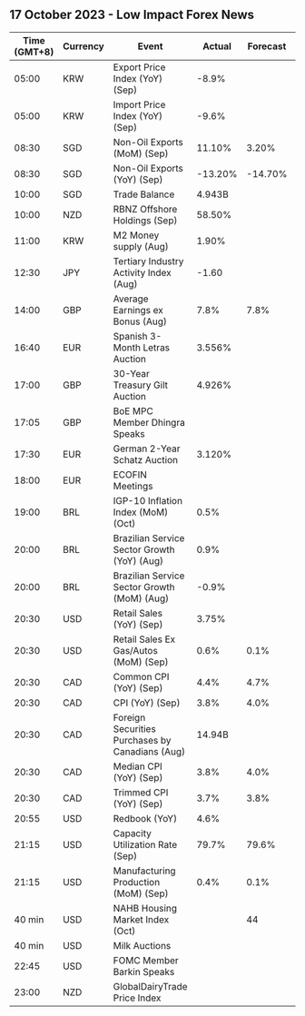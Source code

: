 ## 17 October 2023 - Low Impact Forex News

| Time (GMT+8) | Currency | Event | Actual | Forecast | Previous |
|------|----------|-------|--------|----------|----------|
| 05:00 | KRW | Export Price Index (YoY) (Sep) | -8.9% |  | -7.9% |
| 05:00 | KRW | Import Price Index (YoY) (Sep) | -9.6% |  | -9.2% |
| 08:30 | SGD | Non-Oil Exports (MoM) (Sep) | 11.10% | 3.20% | -6.60% |
| 08:30 | SGD | Non-Oil Exports (YoY) (Sep) | -13.20% | -14.70% | -22.50% |
| 10:00 | SGD | Trade Balance | 4.943B |  | 3.215B |
| 10:00 | NZD | RBNZ Offshore Holdings (Sep) | 58.50% |  | 58.60% |
| 11:00 | KRW | M2 Money supply (Aug) | 1.90% |  | 2.10% |
| 12:30 | JPY | Tertiary Industry Activity Index (Aug) | -1.60 |  | 0.60 |
| 14:00 | GBP | Average Earnings ex Bonus (Aug) | 7.8% | 7.8% | 7.9% |
| 16:40 | EUR | Spanish 3-Month Letras Auction | 3.556% |  | 3.452% |
| 17:00 | GBP | 30-Year Treasury Gilt Auction | 4.926% |  | 4.704% |
| 17:05 | GBP | BoE MPC Member Dhingra Speaks |  |  |  |
| 17:30 | EUR | German 2-Year Schatz Auction | 3.120% |  | 3.100% |
| 18:00 | EUR | ECOFIN Meetings |  |  |  |
| 19:00 | BRL | IGP-10 Inflation Index (MoM) (Oct) | 0.5% |  | 0.2% |
| 20:00 | BRL | Brazilian Service Sector Growth (YoY) (Aug) | 0.9% |  | 3.6% |
| 20:00 | BRL | Brazilian Service Sector Growth (MoM) (Aug) | -0.9% |  | 0.4% |
| 20:30 | USD | Retail Sales (YoY) (Sep) | 3.75% |  | 2.89% |
| 20:30 | USD | Retail Sales Ex Gas/Autos (MoM) (Sep) | 0.6% | 0.1% | 0.3% |
| 20:30 | CAD | Common CPI (YoY) (Sep) | 4.4% | 4.7% | 4.8% |
| 20:30 | CAD | CPI (YoY) (Sep) | 3.8% | 4.0% | 4.0% |
| 20:30 | CAD | Foreign Securities Purchases by Canadians (Aug) | 14.94B |  | 5.12B |
| 20:30 | CAD | Median CPI (YoY) (Sep) | 3.8% | 4.0% | 4.1% |
| 20:30 | CAD | Trimmed CPI (YoY) (Sep) | 3.7% | 3.8% | 3.9% |
| 20:55 | USD | Redbook (YoY) | 4.6% |  | 4.0% |
| 21:15 | USD | Capacity Utilization Rate (Sep) | 79.7% | 79.6% | 79.5% |
| 21:15 | USD | Manufacturing Production (MoM) (Sep) | 0.4% | 0.1% | -0.1% |
| 40 min | USD | NAHB Housing Market Index (Oct) |  | 44 | 45 |
| 40 min | USD | Milk Auctions |  |  | 3,104.0 |
| 22:45 | USD | FOMC Member Barkin Speaks |  |  |  |
| 23:00 | NZD | GlobalDairyTrade Price Index |  |  | 4.4% |
